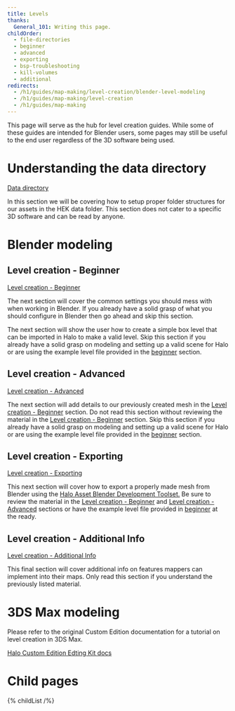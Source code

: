 ```yaml
---
title: Levels
thanks:
  General_101: Writing this page.
childOrder:
  - file-directories
  - beginner
  - advanced
  - exporting
  - bsp-troubleshooting
  - kill-volumes
  - additional
redirects:
  - /h1/guides/map-making/level-creation/blender-level-modeling
  - /h1/guides/map-making/level-creation
  - /h1/guides/map-making
---
```

This page will serve as the hub for level creation guides. While some of these guides are intended for Blender users, some pages may still be useful to the end user regardless of the 3D software being used.

# Understanding the data directory
[Data directory](~file-directories)

In this section we will be covering how to setup proper folder structures for our assets in the HEK data folder. This section does not cater to a specific 3D software and can be read by anyone.

# Blender modeling
## Level creation - Beginner
[Level creation - Beginner](~beginner)

The next section will cover the common settings you should mess with when working in Blender. If you already have a solid grasp of what you should configure in Blender then go ahead and skip this section.

The next section will show the user how to create a simple box level that can be imported in Halo to make a valid level. Skip this section if you already have a solid grasp on modeling and setting up a valid scene for Halo or are using the example level file provided in the [beginner](~beginner) section.

## Level creation - Advanced
[Level creation - Advanced](~advanced)

The next section will add details to our previously created mesh in the [Level creation - Beginner](~beginner) section. Do not read this section without reviewing the material in the [Level creation - Beginner](~beginner) section. Skip this section if you already have a solid grasp on modeling and setting up a valid scene for Halo or are using the example level file provided in the [beginner](~beginner) section.

## Level creation - Exporting
[Level creation - Exporting](~exporting)

This next section will cover how to export a properly made mesh from Blender using the [Halo Asset Blender Development Toolset.](~halo-asset-blender-development-toolset) Be sure to review the material in the [Level creation - Beginner](~beginner) and [Level creation - Advanced](~advanced) sections or have the example level file provided in [beginner](~beginner) at the ready.

## Level creation - Additional Info
[Level creation - Additional Info](~additional)

This final section will cover additional info on features mappers can implement into their maps. Only read this section if you understand the previously listed material.

# 3DS Max modeling
Please refer to the original Custom Edition documentation for a tutorial on level creation in 3DS Max.

[Halo Custom Edition Edting Kit docs](http://hce.halomaps.org/hek/)  

# Child pages
{% childList /%}